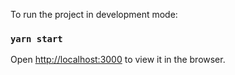 To run the project in development mode:

### `yarn start`

Open [http://localhost:3000](http://localhost:3000) to view it in the browser.
